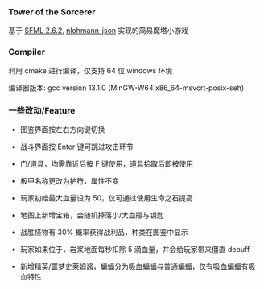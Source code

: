 ### Tower of the Sorcerer

基于 [SFML 2.6.2](https://www.sfml-dev.org/), [nlohmann-json](https://github.com/nlohmann/json) 实现的简易魔塔小游戏

### Compiler

利用 cmake 进行编译，仅支持 64 位 windows 环境

编译器版本: gcc version 13.1.0 (MinGW-W64 x86_64-msvcrt-posix-seh)

### 一些改动/Feature

- 图鉴界面按左右方向键切换

- 战斗界面按 Enter 键可跳过攻击环节

- 门/道具，均需靠近后按 F 键使用，道具拾取后即被使用

- 板甲名称更改为护符，属性不变

- 玩家初始最大血量设为 50，仅可通过使用生命之石提高

- 地图上新增宝箱，会随机掉落小/大血瓶与钥匙

- 战胜怪物有 30% 概率获得战利品，种类在图鉴中显示

- 玩家如果位于，岩浆地面每秒扣除 5 滴血量，并会给玩家带来僵直 debuff

- 新增精英/噩梦史莱姆酱，蝙蝠分为吸血蝙蝠与普通蝙蝠，仅有吸血蝙蝠有吸血特性
